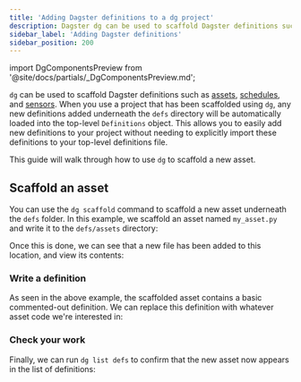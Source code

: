 ```yaml
---
title: 'Adding Dagster definitions to a dg project'
description: Dagster dg can be used to scaffold Dagster definitions such as assets, schedules, and sensors.
sidebar_label: 'Adding Dagster definitions'
sidebar_position: 200
---
```


import DgComponentsPreview from '@site/docs/partials/\_DgComponentsPreview.md';

<DgComponentsPreview />

`dg` can be used to scaffold Dagster definitions such as [assets](/guides/build/assets/), [schedules](/guides/automate/schedules/), and [sensors](/guides/automate/sensors/). When you use a project that has been scaffolded using `dg`, any new definitions added underneath the `defs` directory will be automatically loaded into the top-level `Definitions` object. This allows you to easily add new definitions to your project without needing to explicitly import these definitions to your top-level definitions file.

This guide will walk through how to use `dg` to scaffold a new asset.

## Scaffold an asset

You can use the `dg scaffold` command to scaffold a new asset underneath the `defs` folder. In this example, we scaffold an asset named `my_asset.py` and write it to the `defs/assets` directory:

<CliInvocationExample path="docs_snippets/docs_snippets/guides/dg/dagster-definitions/1-scaffold.txt" />

Once this is done, we can see that a new file has been added to this location, and view its contents:

<CliInvocationExample path="docs_snippets/docs_snippets/guides/dg/dagster-definitions/2-tree.txt" />
<CliInvocationExample path="docs_snippets/docs_snippets/guides/dg/dagster-definitions/3-cat.txt" />

### Write a definition

As seen in the above example, the scaffolded asset contains a basic commented-out definition. We can replace this definition with whatever asset code we're interested in:

<CodeExample path="docs_snippets/docs_snippets/guides/dg/dagster-definitions/4-written-asset.py" />

### Check your work

Finally, we can run `dg list defs` to confirm that the new asset now appears in the list of definitions:

<CliInvocationExample path="docs_snippets/docs_snippets/guides/dg/dagster-definitions/5-list-defs.txt" />

